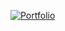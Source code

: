 [![Portfolio](https://img.shields.io/badge/Portfolio-My%20Brand%20Shebelle-1a1a1a)](https://github.com/shebz2023/Mybrand-shebelle)
